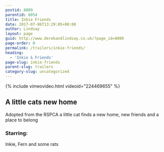 ```yaml
---
postid: 8009
parentid: 6054
title: Inkie Friends
date: 2017-07-06T13:29:05+00:00
author: Lindsay
layout: page
guid: http://www.derekandlindsay.co.uk/?page_id=8009
page-order: 0
permalink: /trailers/inkie-friends/
heading:
  - 'Inkie & Friends'
page-slug: inkie-friends
parent-slug: trailers
category-slug: uncategorized
---
```

{% include vimeovideo.html videoid="224469655" %}

## A little cats new home

Adopted from the RSPCA a little cat finds a new home, new friends and a place to belong

### Starring:

Inkie, Fern and some rats